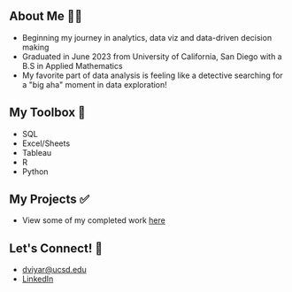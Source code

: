 

<!--
**dylanviyar/dylanviyar** is a ✨ _special_ ✨ repository because its `README.md` (this file) appears on your GitHub profile.

Here are some ideas to get you started:

- 🔭 I’m currently working on ...
- 🌱 I’m currently learning ...
- 👯 I’m looking to collaborate on ...
- 🤔 I’m looking for help with ...
- 💬 Ask me about ...
- 📫 How to reach me: ...
- 😄 Pronouns: ...
- ⚡ Fun fact: ...
-->

## About Me 👋🏽
- Beginning my journey in analytics, data viz and data-driven decision making
- Graduated in June 2023 from University of California, San Diego with a B.S in Applied Mathematics
- My favorite part of data analysis is feeling like a detective searching for a "big aha" moment in data exploration!

## My Toolbox 🧰
- SQL
- Excel/Sheets
- Tableau
- R
- Python

## My Projects ✅
- View some of my completed work [here](https://github.com/dylanviyar/My-Portfolio)

## Let's Connect! 💫
- dviyar@ucsd.edu
- [LinkedIn](https://www.linkedin.com/in/dylan-viyar-79a132230/)

